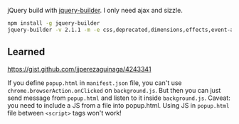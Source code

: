 jQuery build with [jquery-builder](http://projects.jga.me/jquery-builder/). I only need ajax and sizzle.

```bash
npm install -g jquery-builder
jquery-builder -v 2.1.1 -m -e css,deprecated,dimensions,effects,event-alias,offset,wrap > jquery.js
```

## Learned

https://gist.github.com/jjperezaguinaga/4243341

If you define `popup.html` in `manifest.json` file, you can't use `chrome.browserAction.onClicked` on
`background.js`. But then you can just send message from `popup.html` and listen to it inside `background.js`.
Caveat: you need to include a JS from a file into popup.html. Using JS in `popup.html` file between `<script>`
tags won't work!
